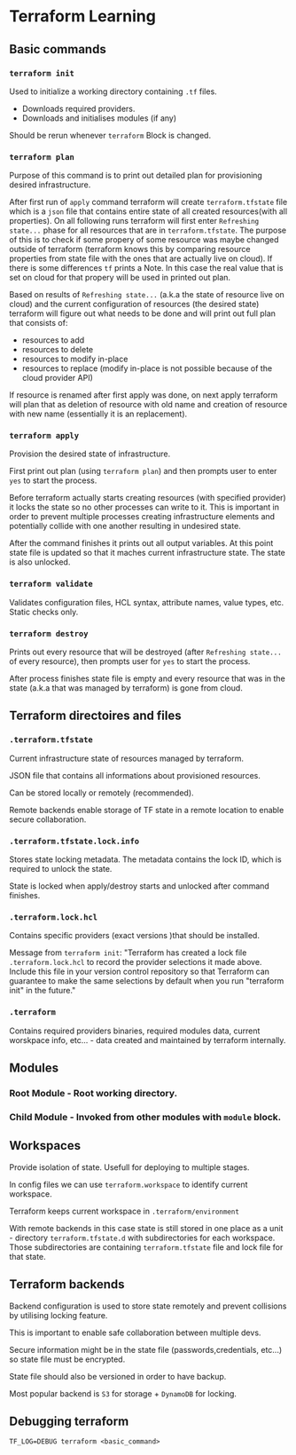 # Terraform Learning

## Basic commands

### `terraform init`

Used to initialize a working directory containing `.tf` files.
 - Downloads required providers.
 - Downloads and initialises modules (if any)

Should be rerun whenever `terraform` Block is changed.

### `terraform plan`

Purpose of this command is to print out detailed plan for provisioning desired infrastructure.

After first run of `apply` command terraform will create `terraform.tfstate` file which is a `json` file that contains entire state of all created resources(with all properties).
On all following runs terraform will first enter `Refreshing state...` phase for all resources that are in `terraform.tfstate`. The purpose of this is to check if some propery of some resource was maybe changed outside of terraform (terraform knows this by comparing resource properties from state file with the ones that are actually live on cloud). If there is some differences `tf` prints a Note. In this case the real value that is set on cloud for that propery will be used in printed out plan.

Based on results of `Refreshing state...` (a.k.a the state of resource live on cloud) and the current configuration of resources (the desired state) terraform will figure out what needs to be done and will print out full plan that consists of:
 - resources to add
 - resources to delete
 - resources to modify in-place
 - resources to replace (modify in-place is not possible  because of the cloud provider API)

If resource is renamed after first apply was done, on next apply terraform will plan that as deletion of resource with old name and creation of resource with new name (essentially it is an replacement).

### `terraform apply`

Provision the desired state of infrastructure.

First print out plan (using `terraform plan`) and then prompts user to enter `yes` to start the process.

Before terraform actually starts creating resources (with specified provider) it locks the state so no other processes can write to it. This is important in order to prevent multiple processes creating infrastructure elements and potentially collide with one another resulting in undesired state.

After the command finishes it prints out all output variables. At this point state file is updated so that it maches current infrastructure state. The state is also unlocked.

### `terraform validate`

Validates configuration files, HCL syntax, attribute names, value types, etc. Static checks only.

### `terraform destroy`

Prints out every resource that will be destroyed (after `Refreshing state...` of every resource), then prompts user for `yes` to start the process.

After process finishes state file is empty and every resource that was in the state (a.k.a that was managed by terraform) is gone from cloud.

## Terraform directoires and files

### `.terraform.tfstate`

Current infrastructure state of resources managed by terraform.

JSON file that contains all informations about provisioned resources.

Can be stored locally or remotely (recommended).

Remote backends enable storage of TF state in a remote location to enable secure collaboration.

### `.terraform.tfstate.lock.info`

Stores state locking metadata. The metadata contains the lock ID, which is required to unlock the state.

State is locked when apply/destroy starts and unlocked after command finishes.

### `.terraform.lock.hcl`

Contains specific providers (exact versions )that should be installed.

Message from `terraform init`: "Terraform has created a lock file `.terraform.lock.hcl` to record the provider
selections it made above. Include this file in your version control repository
so that Terraform can guarantee to make the same selections by default when
you run "terraform init" in the future."

### `.terraform`

Contains required providers binaries, required modules data, current worskpace info, etc... - data created and maintained by terraform internally.

## Modules

### Root Module - Root working directory.

### Child Module - Invoked from other modules with `module` block.

## Workspaces

Provide isolation of state. Usefull for deploying to multiple stages.

In config files we can use `terraform.workspace` to identify current workspace.

Terraform keeps current workspace in `.terraform/environment`

With remote backends in this case state is still stored in one place as a unit - directory `terraform.tfstate.d` with subdirectories for each workspace. Those subdirectories are containing `terraform.tfstate` file and lock file for that state.

## Terraform backends

Backend configuration is used to store state remotely and prevent collisions by utilising locking feature.

This is important to enable safe collaboration between multiple devs.

Secure information might be in the state file (passwords,credentials, etc...) so state file must be encrypted.

State file should also be versioned in order to have backup.

Most popular backend is `S3` for storage + `DynamoDB` for locking.

## Debugging terraform

`TF_LOG=DEBUG terraform <basic_command>`